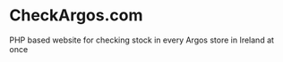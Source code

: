 CheckArgos.com
==============

PHP based website for checking stock in every Argos store in Ireland at once